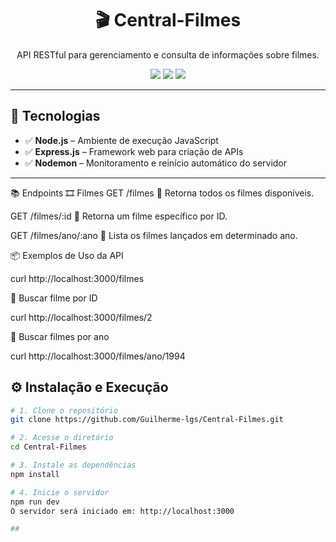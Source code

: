 <h1 align="center">🎬 Central-Filmes</h1>

<p align="center">
  API RESTful para gerenciamento e consulta de informações sobre filmes.
</p>

<p align="center">
  <img src="https://img.shields.io/badge/Node.js-339933?style=for-the-badge&logo=nodedotjs&logoColor=white"/>
  <img src="https://img.shields.io/badge/Express.js-000000?style=for-the-badge&logo=express&logoColor=white"/>
  <img src="https://img.shields.io/badge/Nodemon-76D04B?style=for-the-badge&logo=nodemon&logoColor=white"/>
</p>

---

## 🚀 Tecnologias

- ✅ **Node.js** – Ambiente de execução JavaScript
- ✅ **Express.js** – Framework web para criação de APIs
- ✅ **Nodemon** – Monitoramento e reinício automático do servidor

---

📚 Endpoints
🎞️ Filmes
GET /filmes
🔎 Retorna todos os filmes disponíveis.

GET /filmes/:id
🔎 Retorna um filme específico por ID.

GET /filmes/ano/:ano
🔎 Lista os filmes lançados em determinado ano.

📦 Exemplos de Uso da API


curl http://localhost:3000/filmes

🔹 Buscar filme por ID

curl http://localhost:3000/filmes/2

🔹 Buscar filmes por ano

curl http://localhost:3000/filmes/ano/1994


## ⚙️ Instalação e Execução

```bash
# 1. Clone o repositório
git clone https://github.com/Guilherme-lgs/Central-Filmes.git

# 2. Acesse o diretório
cd Central-Filmes

# 3. Instale as dependências
npm install

# 4. Inicie o servidor
npm run dev
O servidor será iniciado em: http://localhost:3000

##
